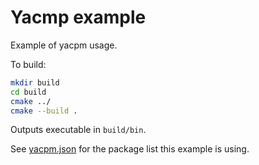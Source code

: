 # Yacmp example

Example of yacpm usage.

To build:

```sh
mkdir build
cd build
cmake ../
cmake --build .
```

Outputs executable in `build/bin`.

See [yacpm.json](./yacpm.json) for the package list this example is using.
